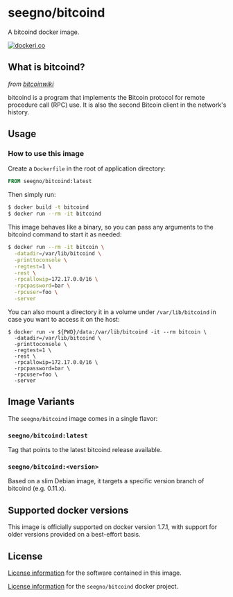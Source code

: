 # seegno/bitcoind

A bitcoind docker image.

[![dockeri.co][dockeri-image]][dockeri-url]

## What is bitcoind?

*from [bitcoinwiki](https://en.bitcoin.it/wiki/Bitcoind)*

bitcoind is a program that implements the Bitcoin protocol for remote procedure call (RPC) use. It is also the second Bitcoin client in the network's history.

## Usage

### How to use this image

Create a `Dockerfile` in the root of application directory:

```Dockerfile
FROM seegno/bitcoind:latest
```

Then simply run:

```sh
$ docker build -t bitcoind
$ docker run --rm -it bitcoind
```

This image behaves like a binary, so you can pass any arguments to the bitcoind command to start it as needed:

```sh
$ docker run --rm -it bitcoin \
  -datadir=/var/lib/bitcoind \
  -printtoconsole \
  -regtest=1 \
  -rest \
  -rpcallowip=172.17.0.0/16 \
  -rpcpassword=bar \
  -rpcuser=foo \
  -server
```

You can also mount a directory it in a volume under `/var/lib/bitcoind` in case you want to access it on the host:

```
$ docker run -v ${PWD}/data:/var/lib/bitcoind -it --rm bitcoin \
  -datadir=/var/lib/bitcoind \
  -printtoconsole \
  -regtest=1 \
  -rest \
  -rpcallowip=172.17.0.0/16 \
  -rpcpassword=bar \
  -rpcuser=foo \
  -server
```

## Image Variants

The `seegno/bitcoind` image comes in a single flavor:

### `seegno/bitcoind:latest`

Tag that points to the latest bitcoind release available.

### `seegno/bitcoind:<version>`

Based on a slim Debian image, it targets a specific version branch of bitcoind (e.g. 0.11.x).

## Supported docker versions

This image is officially supported on docker version 1.7.1, with support for older versions provided on a best-effort basis.

## License

[License information](https://github.com/bitcoin/bitcoin/blob/master/COPYING) for the software contained in this image.

[License information](https://github.com/seegno/docker-bitcoind/blob/master/LICENSE) for the `seegno/bitcoind` docker project.

[dockeri-image]: http://dockeri.co/image/seegno/bitcoind
[dockeri-url]: https://registry.hub.docker.com/u/seegno/bitcoind/
